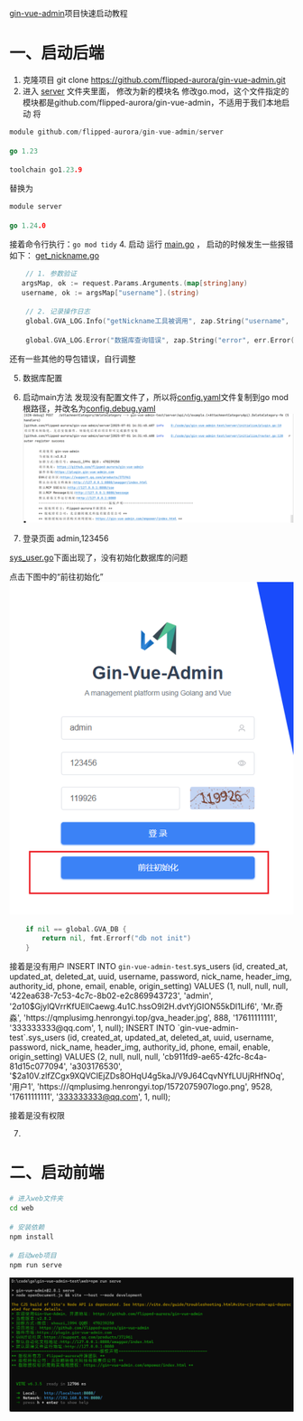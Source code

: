 


[gin-vue-admin](https://github.com/flipped-aurora/gin-vue-admin.git)项目快速启动教程


# 一、启动后端

1. 克隆项目
    git clone https://github.com/flipped-aurora/gin-vue-admin.git
2. 进入 [server](server) 文件夹里面，
   修改为新的模块名
   修改go.mod，这个文件指定的模块都是github.com/flipped-aurora/gin-vue-admin，不适用于我们本地启动
将
```go
module github.com/flipped-aurora/gin-vue-admin/server

go 1.23

toolchain go1.23.9
``` 
替换为
```go
module server

go 1.24.0
```
   接着命令行执行：`go mod tidy`
4. 启动
    运行 [main.go](server%2Fmain.go) ，
    启动的时候发生一些报错如下：
[get_nickname.go](server%2Fmcp%2Fget_nickname.go)
```go
    // 1. 参数验证
   argsMap, ok := request.Params.Arguments.(map[string]any)
   username, ok := argsMap["username"].(string)

    // 2. 记录操作日志
    global.GVA_LOG.Info("getNickname工具被调用", zap.String("username", username))

    global.GVA_LOG.Error("数据库查询错误", zap.String("error", err.Error()))
```

还有一些其他的导包错误，自行调整

5. 数据库配置


6. 启动main方法
   发现没有配置文件了，所以将[config.yaml](server%2Fconfig.yaml)文件复制到go mod根路径，并改名为[config.debug.yaml](gin-vue-admin%2Fconfig.debug.yaml)
![img_1.png](img_1.png)

6. 登录页面
    admin,123456



[sys_user.go](server%2Fservice%2Fsystem%2Fsys_user.go)下面出现了，没有初始化数据库的问题

点击下图中的“前往初始化”
![img_3.png](img_3.png)


```go
	if nil == global.GVA_DB {
		return nil, fmt.Errorf("db not init")
	}
```
接着是没有用户
INSERT INTO `gin-vue-admin-test`.sys_users (id, created_at, updated_at, deleted_at, uuid, username, password, nick_name, header_img, authority_id, phone, email, enable, origin_setting) VALUES (1, null, null, null, '422ea638-7c53-4c7c-8b02-e2c869943723', 'admin', '$2a$10$GjylQVrrKfUEllCaewg.4u1C.hssO9l2H.dvtYjGION55kDl1Lif6', 'Mr.奇淼', 'https://qmplusimg.henrongyi.top/gva_header.jpg', 888, '17611111111', '333333333@qq.com', 1, null);
INSERT INTO `gin-vue-admin-test`.sys_users (id, created_at, updated_at, deleted_at, uuid, username, password, nick_name, header_img, authority_id, phone, email, enable, origin_setting) VALUES (2, null, null, null, 'cb911fd9-ae65-42fc-8c4a-81d15c077094', 'a303176530', '$2a$10$V.zlfZCgx9XQVCIEjZDs8OHqU4g5kaJ/V9J64CqvNYfLUUjRHfNOq', '用户1', 'https:///qmplusimg.henrongyi.top/1572075907logo.png', 9528, '17611111111', '333333333@qq.com', 1, null);

接着是没有权限



7. 

# 二、启动前端
```bash
# 进入web文件夹
cd web

# 安装依赖
npm install

# 启动web项目
npm run serve
```
![img_2.png](img_2.png)